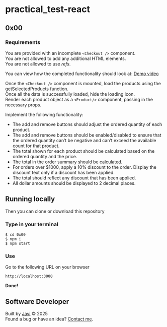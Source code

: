 # practical_test-react
## 0x00
### Requirements
You are provided with an incomplete `<Checkout />` component.  
You are not allowed to add any additional HTML elements.  
You are not allowed to use *refs*.

You can view how the completed functionality should look at: [Demo video](https://drive.google.com/file/d/1o2Rz5HBOPOEp9DlvE9FWnLJoW9KUp5-C/view?usp=sharing)

Once the `<Checkout />` component is mounted, load the products using the getSelectedProducts function.  
Once all the data is successfully loaded, hide the loading icon.  
Render each product object as a `<Product/>` component, passing in the necessary props.

Implement the following functionality:  
- The add and remove buttons should adjust the ordered quantity of each product.
- The add and remove buttons should be enabled/disabled to ensure that the ordered quantity can’t be negative and can’t exceed the available count for that product.
- The total shown for each product should be calculated based on the ordered quantity and the price.
- The total in the order summary should be calculated.
- For orders over $1000, apply a 10% discount to the order. Display the discount text only if a discount has been applied.
- The total should reflect any discount that has been applied.
- All dollar amounts should be displayed to 2 decimal places.
## Running locally
Then you can clone or download this repository
### Type in your terminal
```
$ cd 0x00
$ npm i
$ npm start
```
### Use
Go to the following URL on your browser
```
http://localhost:3000
```
**Done!**
## Software Developer
Built by [Javi](https://github.com/javi0b01) :copyright: 2025  
Found a bug or have an idea? [Contact me](https://www.linkedin.com/in/javi0b01/).
